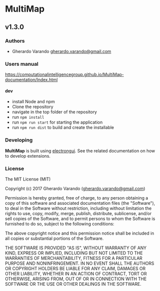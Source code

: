 # MultiMap
## v1.3.0


### Authors
 - Gherardo Varando <gherardo.varando@gmail.com>

### Users manual

https://computationalintelligencegroup.github.io/MultiMap-documentation/Index.html

#### dev
- install Node and npm
- Clone the repository
- navigate in the top folder of the repository
- run `npm install`
- run `npm run start` for starting the application
- run `npm run dist` to build and create the installable

### Developing

**MultiMap** is built using [electrongui](http://github.com/gherardovarando/electrongui). See the related documentation on how to develop extensions.



### License

The MIT License (MIT)

Copyright (c) 2017 Gherardo Varando (gherardo.varando@gmail.com)

Permission is hereby granted, free of charge, to any person obtaining a copy
of this software and associated documentation files (the "Software"), to deal
in the Software without restriction, including without limitation the rights
to use, copy, modify, merge, publish, distribute, sublicense, and/or sell
copies of the Software, and to permit persons to whom the Software is
furnished to do so, subject to the following conditions:

The above copyright notice and this permission notice shall be included in all
copies or substantial portions of the Software.

THE SOFTWARE IS PROVIDED "AS IS", WITHOUT WARRANTY OF ANY KIND, EXPRESS OR
IMPLIED, INCLUDING BUT NOT LIMITED TO THE WARRANTIES OF MERCHANTABILITY,
FITNESS FOR A PARTICULAR PURPOSE AND NONINFRINGEMENT. IN NO EVENT SHALL THE
AUTHORS OR COPYRIGHT HOLDERS BE LIABLE FOR ANY CLAIM, DAMAGES OR OTHER
LIABILITY, WHETHER IN AN ACTION OF CONTRACT, TORT OR OTHERWISE, ARISING FROM,
OUT OF OR IN CONNECTION WITH THE SOFTWARE OR THE USE OR OTHER DEALINGS IN THE
SOFTWARE.
